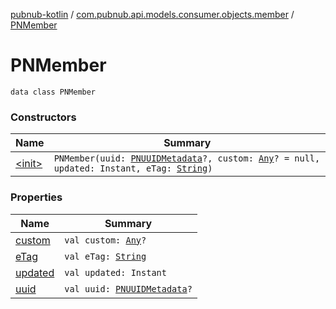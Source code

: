 [pubnub-kotlin](../../index.md) / [com.pubnub.api.models.consumer.objects.member](../index.md) / [PNMember](./index.md)

# PNMember

`data class PNMember`

### Constructors

| Name | Summary |
|---|---|
| [&lt;init&gt;](-init-.md) | `PNMember(uuid: `[`PNUUIDMetadata`](../../com.pubnub.api.models.consumer.objects.uuid/-p-n-u-u-i-d-metadata/index.md)`?, custom: `[`Any`](https://kotlinlang.org/api/latest/jvm/stdlib/kotlin/-any/index.html)`? = null, updated: Instant, eTag: `[`String`](https://kotlinlang.org/api/latest/jvm/stdlib/kotlin/-string/index.html)`)` |

### Properties

| Name | Summary |
|---|---|
| [custom](custom.md) | `val custom: `[`Any`](https://kotlinlang.org/api/latest/jvm/stdlib/kotlin/-any/index.html)`?` |
| [eTag](e-tag.md) | `val eTag: `[`String`](https://kotlinlang.org/api/latest/jvm/stdlib/kotlin/-string/index.html) |
| [updated](updated.md) | `val updated: Instant` |
| [uuid](uuid.md) | `val uuid: `[`PNUUIDMetadata`](../../com.pubnub.api.models.consumer.objects.uuid/-p-n-u-u-i-d-metadata/index.md)`?` |
